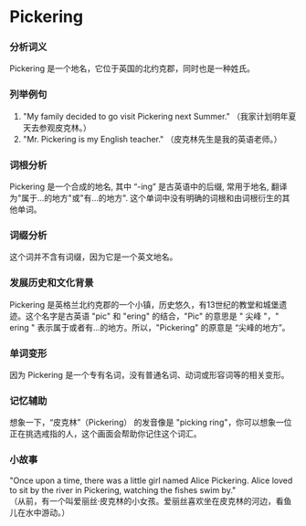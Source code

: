 # Pickering

### 分析词义

  

Pickering 是一个地名，它位于英国的北约克郡，同时也是一种姓氏。

  

### 列举例句

  

1.  "My family decided to go visit Pickering next Summer." （我家计划明年夏天去参观皮克林。）
2.  "Mr. Pickering is my English teacher." （皮克林先生是我的英语老师。）

  

### 词根分析

  

Pickering 是一个合成的地名, 其中 “-ing” 是古英语中的后缀, 常用于地名, 翻译为"属于...的地方"或"有...的地方". 这个单词中没有明确的词根和由词根衍生的其他单词。

  

### 词缀分析

  

这个词并不含有词缀，因为它是一个英文地名。

  

### 发展历史和文化背景

  

Pickering 是英格兰北约克郡的一个小镇，历史悠久，有13世纪的教堂和城堡遗迹。这个名字是古英语 "pic" 和 "ering" 的结合，"Pic" 的意思是 " 尖峰 "，" ering " 表示属于或者有...的地方。所以，"Pickering" 的原意是 “尖峰的地方”。

  

### 单词变形

  

因为 Pickering 是一个专有名词，没有普通名词、动词或形容词等的相关变形。

  

### 记忆辅助

  

想象一下，“皮克林”（Pickering） 的发音像是 "picking ring"，你可以想象一位正在挑选戒指的人，这个画面会帮助你记住这个词汇。

  

### 小故事

  

"Once upon a time, there was a little girl named Alice Pickering. Alice loved to sit by the river in Pickering, watching the fishes swim by."  
（从前，有一个叫爱丽丝·皮克林的小女孩。爱丽丝喜欢坐在皮克林的河边，看鱼儿在水中游动。）

